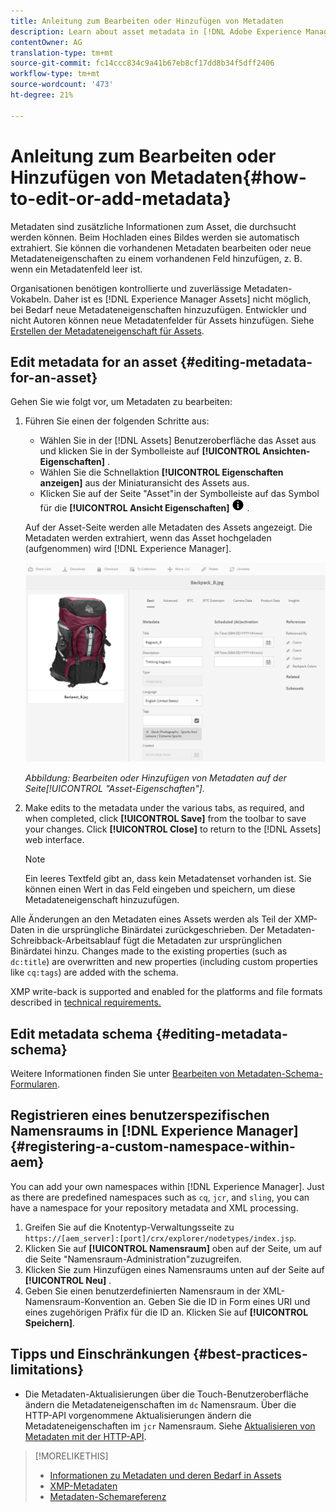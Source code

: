 ```yaml
---
title: Anleitung zum Bearbeiten oder Hinzufügen von Metadaten
description: Learn about asset metadata in [!DNL Adobe Experience Manager Assets] an various ways by which you can edit asset metadata.
contentOwner: AG
translation-type: tm+mt
source-git-commit: fc14ccc834c9a41b67eb8cf17dd8b34f5dff2406
workflow-type: tm+mt
source-wordcount: '473'
ht-degree: 21%

---
```



# Anleitung zum Bearbeiten oder Hinzufügen von Metadaten{#how-to-edit-or-add-metadata}

Metadaten sind zusätzliche Informationen zum Asset, die durchsucht werden können. Beim Hochladen eines Bildes werden sie automatisch extrahiert. Sie können die vorhandenen Metadaten bearbeiten oder neue Metadateneigenschaften zu einem vorhandenen Feld hinzufügen, z. B. wenn ein Metadatenfeld leer ist.

Organisationen benötigen kontrollierte und zuverlässige Metadaten-Vokabeln. Daher ist es [!DNL Experience Manager Assets] nicht möglich, bei Bedarf neue Metadateneigenschaften hinzuzufügen. Entwickler und nicht Autoren können neue Metadatenfelder für Assets hinzufügen. Siehe [Erstellen der Metadateneigenschaft für Assets](meta-edit.md#editing-metadata-schema).

## Edit metadata for an asset {#editing-metadata-for-an-asset}

Gehen Sie wie folgt vor, um Metadaten zu bearbeiten:

1. Führen Sie einen der folgenden Schritte aus:

   * Wählen Sie in der [!DNL Assets] Benutzeroberfläche das Asset aus und klicken Sie in der Symbolleiste auf **[!UICONTROL Ansichten-Eigenschaften]** .
   * Wählen Sie die Schnellaktion **[!UICONTROL Eigenschaften anzeigen]** aus der Miniaturansicht des Assets aus.
   * Klicken Sie auf der Seite &quot;Asset&quot;in der Symbolleiste auf das Symbol für die **[!UICONTROL Ansicht Eigenschaften]** ![Assets](assets/do-not-localize/info-circle-icon.png) .

   Auf der Asset-Seite werden alle Metadaten des Assets angezeigt. Die Metadaten werden extrahiert, wenn das Asset hochgeladen (aufgenommen) wird [!DNL Experience Manager].

   ![Eigenschaften eines Assets auswählen, um die Metadaten Ansicht](assets/asset-metadata.png)

   *Abbildung: Bearbeiten oder Hinzufügen von Metadaten auf der Seite[!UICONTROL &quot;Asset-Eigenschaften&quot;].*

1. Make edits to the metadata under the various tabs, as required, and when completed, click **[!UICONTROL Save]** from the toolbar to save your changes. Click **[!UICONTROL Close]** to return to the [!DNL Assets] web interface.

   >[!NOTE]
   >
   >Ein leeres Textfeld gibt an, dass kein Metadatenset vorhanden ist. Sie können einen Wert in das Feld eingeben und speichern, um diese Metadateneigenschaft hinzuzufügen. 

Alle Änderungen an den Metadaten eines Assets werden als Teil der XMP-Daten in die ursprüngliche Binärdatei zurückgeschrieben. Der Metadaten-Schreibback-Arbeitsablauf fügt die Metadaten zur ursprünglichen Binärdatei hinzu. Changes made to the existing properties (such as `dc:title`) are overwritten and new properties (including custom properties like `cq:tags`) are added with the schema.

XMP write-back is supported and enabled for the platforms and file formats described in [technical requirements.](/help/sites-deploying/technical-requirements.md)

## Edit metadata schema {#editing-metadata-schema}

Weitere Informationen finden Sie unter [Bearbeiten von Metadaten-Schema-Formularen](metadata-schemas.md#edit-metadata-schema-forms).

## Registrieren eines benutzerspezifischen Namensraums in [!DNL Experience Manager] {#registering-a-custom-namespace-within-aem}

You can add your own namespaces within [!DNL Experience Manager]. Just as there are predefined namespaces such as `cq`, `jcr`, and `sling`, you can have a namespace for your repository metadata and XML processing.

1. Greifen Sie auf die Knotentyp-Verwaltungsseite zu `https://[aem_server]:[port]/crx/explorer/nodetypes/index.jsp`.
1. Klicken Sie auf **[!UICONTROL Namensraum]** oben auf der Seite, um auf die Seite &quot;Namensraum-Administration&quot;zuzugreifen.
1. Klicken Sie zum Hinzufügen eines Namensraums unten auf der Seite auf **[!UICONTROL Neu]** .
1. Geben Sie einen benutzerdefinierten Namensraum in der XML-Namensraum-Konvention an. Geben Sie die ID in Form eines URI und eines zugehörigen Präfix für die ID an. Klicken Sie auf **[!UICONTROL Speichern]**.

## Tipps und Einschränkungen {#best-practices-limitations}

* Die Metadaten-Aktualisierungen über die Touch-Benutzeroberfläche ändern die Metadateneigenschaften im `dc` Namensraum. Über die HTTP-API vorgenommene Aktualisierungen ändern die Metadateneigenschaften im `jcr` Namensraum. Siehe [Aktualisieren von Metadaten mit der HTTP-API](/help/assets/mac-api-assets.md#update-asset-metadata).

>[!MORELIKETHIS]
>
>* [Informationen zu Metadaten und deren Bedarf in Assets](metadata.md)
>* [XMP-Metadaten](xmp.md)
>* [Metadaten-Schemareferenz](meta-ref.md)

